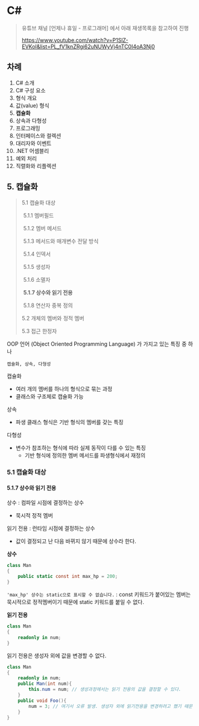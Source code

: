 # C# 

> 유튜브 채널 [언제나 휴일 - 프로그래머] 에서 아래 재생목록을 참고하여 진행
>
> https://www.youtube.com/watch?v=P1SlZ-EVKoI&list=PL_fV1knZRgi62uNUWyVj4nTC0I4oA3Nj0



## 차례

1. C# 소개
2. C# 구성 요소
3. 형식 개요
4. 값(value) 형식
5. **캡슐화**
6. 상속과 다형성
7. 프로그래밍
8. 인터페이스와 컬렉션
9. 대리자와 이벤트
10. .NET 어셈블리
11. 예외 처리
12. 직렬화와 리플렉션



## 5. 캡슐화

> 5.1 캡슐화 대상
>
> ​	5.1.1 멤버필드
>
> ​	5.1.2 멤버 메서드
>
> ​	5.1.3 메서드와 매개변수 전달 방식
>
> ​	5.1.4 인덱서
>
> ​	5.1.5 생성자
>
> ​	5.1.6 소멸자
>
> ​	**5.1.7 상수와 읽기 전용**
>
> ​	5.1.8 연산자 중복 정의
>
> 5.2 개체의 멤버와 정적 멤버
>
> 5.3 접근 한정자

OOP 언어 (Object Oriented Programming Language) 가 가지고 있는 특징 중 하나

```
캡슐화, 상속, 다형성
```

캡슐화

- 여러 개의 멤버를 하나의 형식으로 묶는 과정
- 클래스와 구조체로 캡슐화 가능

상속

- 파생 클래스 형식은 기반 형식의 멤버를 갖는 특징

다형성

- 변수가 참조하는 형식에 따라 실제 동작이 다를 수 있는 특징
  - 기반 형식에 정의한 멤버 메서드를 파생형식에서 재정의

### 5.1 캡슐화 대상

#### 5.1.7 상수와 읽기 전용

상수 : 컴파일 시점에 결정하는 상수

- 묵시적 정적 멤버

읽기 전용 : 런타임 시점에 결정하는 상수

- 값이 결정되고 난 다음 바뀌지 않기 때문에 상수라 한다.

**상수**

```c#
class Man
{
    public static const int max_hp = 200;
}
```

`'max_hp' 상수는 static으로 표시할 수 없습니다.` : const 키워드가 붙어있는 멤버는 묵시적으로 정적멤버이기 때문에 static 키워드를 붙일 수 없다.

**읽기 전용**

```c#
class Man
{
	readonly in num;	
}
```

읽기 전용은 생성자 외에 값을 변경할 수 없다.

```c#
class Man
{
	readonly in num;	
    public Man(int num){
        this.num = num; // 생성과정에서는 읽기 전용의 값을 결정할 수 있다.
    }
    public void Foo(){
        num = 3; // 여기서 오류 발생. 생성자 외에 읽기전용을 변경하려고 했기 때문
    }
}
```



 
